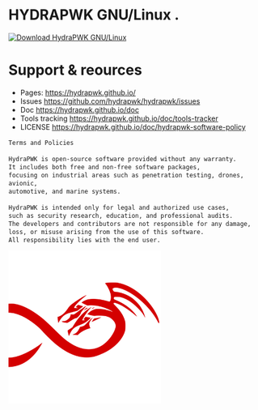 # HYDRAPWK GNU/Linux .

[![Download HydraPWK GNU/Linux](https://img.shields.io/sourceforge/dm/hydrapwk-gnu-linux.svg)](https://sourceforge.net/projects/hydrapwk-gnu-linux/files/latest/download)



# Support & reources

 - Pages: https://hydrapwk.github.io/
 - Issues https://github.com/hydrapwk/hydrapwk/issues
 - Doc https://hydrapwk.github.io/doc
 - Tools tracking https://hydrapwk.github.io/doc/tools-tracker
 - LICENSE https://hydrapwk.github.io/doc/hydrapwk-software-policy


```
Terms and Policies

HydraPWK is open-source software provided without any warranty. 
It includes both free and non-free software packages, 
focusing on industrial areas such as penetration testing, drones, avionic, 
automotive, and marine systems. 

HydraPWK is intended only for legal and authorized use cases, 
such as security research, education, and professional audits. 
The developers and contributors are not responsible for any damage, 
loss, or misuse arising from the use of this software. 
All responsibility lies with the end user.
```
<img src="/graphics/hydrapwk-emblem-nocircle.png" style=" width: 60%;">

